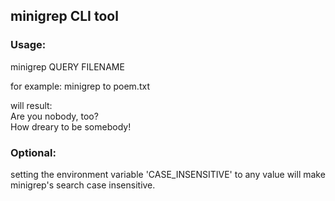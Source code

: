 ## minigrep CLI tool

### Usage:

minigrep QUERY FILENAME

for example:
minigrep to poem.txt

will result:  
Are you nobody, too?  
How dreary to be somebody!

### Optional:

setting the environment variable 'CASE_INSENSITIVE' to any value will make minigrep's search case insensitive.